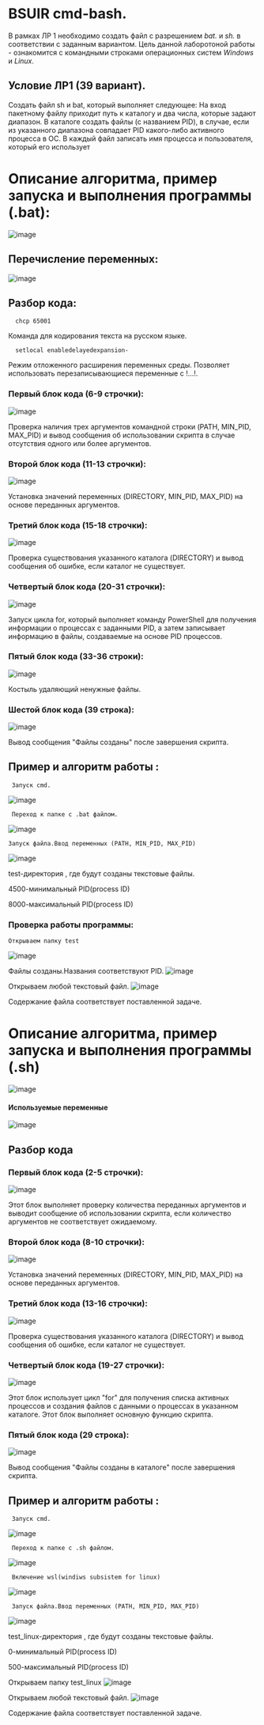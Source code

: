 # BSUIR cmd-bash.
В рамках ЛР 1 необходимо создать файл с разрешением *bat.* и *sh.* в соответствии с заданным вариантом.
Цель данной лаборотоной работы - ознакомится с командными строками операционных систем *Windows* и *Linux*.

## Условие ЛР1 (39 вариант).
Создать файл sh и bat, который выполняет следующее: 
На вход пакетному файлу приходит путь к каталогу и два числа, которые задают диапазон. В каталоге создать файлы (c названием PID), в случае, если из указанного диапазона совпадает PID какого-либо активного процесса в ОС. В каждый файл записать имя процесса и пользователя, который его использует

# Описание алгоритма, пример запуска и выполнения программы (.bat):
![image](https://github.com/Zubabubal/ads/blob/main/%D0%A1%D0%BD%D0%B8%D0%BC%D0%BE%D0%BA%20%D1%8D%D0%BA%D1%80%D0%B0%D0%BD%D0%B0%202023-10-22%20012844.png)

## Перечисление переменных:
![image](https://github.com/Zubabubal/ads/blob/main/%D0%A1%D0%BD%D0%B8%D0%BC%D0%BE%D0%BA%20%D1%8D%D0%BA%D1%80%D0%B0%D0%BD%D0%B0%202023-10-21%20141712.png)

## Разбор кода:
      chcp 65001 
Команда для кодирования текста на русском языке.

      setlocal enabledelayedexpansion-
Режим отложенного расширения переменных среды. Позволяет использовать перезаписывающиеся переменные с !...!.

### Первый блок кода (6-9 строчки):
![image](https://github.com/Zubabubal/ads/blob/main/%D0%A1%D0%BD%D0%B8%D0%BC%D0%BE%D0%BA%20%D1%8D%D0%BA%D1%80%D0%B0%D0%BD%D0%B0%202023-10-21%20142537.png)

Проверка наличия трех аргументов командной строки (PATH, MIN_PID, MAX_PID) и вывод сообщения об использовании скрипта в случае отсутствия одного или более аргументов.

### Второй блок кода (11-13 строчки):
![image](https://github.com/Zubabubal/ads/blob/main/%D0%A1%D0%BD%D0%B8%D0%BC%D0%BE%D0%BA%20%D1%8D%D0%BA%D1%80%D0%B0%D0%BD%D0%B0%202023-10-21%20142911.png)

Установка значений переменных (DIRECTORY, MIN_PID, MAX_PID) на основе переданных аргументов.

### Третий блок кода (15-18 строчки):
![image](https://github.com/Zubabubal/ads/blob/main/%D0%A1%D0%BD%D0%B8%D0%BC%D0%BE%D0%BA%20%D1%8D%D0%BA%D1%80%D0%B0%D0%BD%D0%B0%202023-10-21%20143133.png)

Проверка существования указанного каталога (DIRECTORY) и вывод сообщения об ошибке, если каталог не существует.

### Четвертый блок кода (20-31 строчки):
![image](https://github.com/Zubabubal/ads/blob/main/%D0%A1%D0%BD%D0%B8%D0%BC%D0%BE%D0%BA%20%D1%8D%D0%BA%D1%80%D0%B0%D0%BD%D0%B0%202023-10-21%20143459.png)

Запуск цикла for, который выполняет команду PowerShell для получения информации о процессах с заданными PID, а затем записывает информацию в файлы, создаваемые на основе PID процессов.

### Пятый блок кода (33-36 строки):
![image](https://github.com/Zubabubal/ads/blob/main/%D0%A1%D0%BD%D0%B8%D0%BC%D0%BE%D0%BA%20%D1%8D%D0%BA%D1%80%D0%B0%D0%BD%D0%B0%202023-10-22%20013306.png)

Костыль удаляющий ненужные файлы.

### Шестой блок кода (39 строка):

![image](https://github.com/Zubabubal/ads/blob/main/%D0%A1%D0%BD%D0%B8%D0%BC%D0%BE%D0%BA%20%D1%8D%D0%BA%D1%80%D0%B0%D0%BD%D0%B0%202023-10-21%20143836.png)

Вывод сообщения "Файлы созданы" после завершения скрипта.

## Пример и алгоритм работы :
     Запуск cmd.
![image](https://github.com/Zubabubal/ads/blob/main/%D0%A1%D0%BD%D0%B8%D0%BC%D0%BE%D0%BA%20%D1%8D%D0%BA%D1%80%D0%B0%D0%BD%D0%B0%202023-10-21%20145112.png)

     Переход к папке с .bat файлом.
![image](https://github.com/Zubabubal/ads/blob/main/%D0%A1%D0%BD%D0%B8%D0%BC%D0%BE%D0%BA%20%D1%8D%D0%BA%D1%80%D0%B0%D0%BD%D0%B0%202023-10-21%20145536.png)

    Запуск файла.Ввод переменных (PATH, MIN_PID, MAX_PID)
![image](https://github.com/Zubabubal/ads/blob/main/%D0%A1%D0%BD%D0%B8%D0%BC%D0%BE%D0%BA%20%D1%8D%D0%BA%D1%80%D0%B0%D0%BD%D0%B0%202023-10-21%20145904.png)

test-директория , где будут созданы текстовые файлы.

4500-минимальный PID(process ID)

8000-максимальный PID(process ID)

### Проверка работы программы:
    Открываем папку test
![image](https://github.com/Zubabubal/ads/blob/main/%D0%A1%D0%BD%D0%B8%D0%BC%D0%BE%D0%BA%20%D1%8D%D0%BA%D1%80%D0%B0%D0%BD%D0%B0%202023-10-21%20150458.png)

Файлы созданы.Названия соответствуют PID.
![image](https://github.com/Zubabubal/ads/blob/main/%D0%A1%D0%BD%D0%B8%D0%BC%D0%BE%D0%BA%20%D1%8D%D0%BA%D1%80%D0%B0%D0%BD%D0%B0%202023-10-21%20151029.png)

Открываем любой текстовый файл.
![image](https://github.com/Zubabubal/ads/blob/main/%D0%A1%D0%BD%D0%B8%D0%BC%D0%BE%D0%BA%20%D1%8D%D0%BA%D1%80%D0%B0%D0%BD%D0%B0%202023-10-21%20151322.png)

Содержание файла соответствует поставленной задаче.

# Описание алгоритма, пример запуска и выполнения программы (.sh)

![image](https://github.com/Zubabubal/ads/blob/main/%D0%A1%D0%BD%D0%B8%D0%BC%D0%BE%D0%BA%20%D1%8D%D0%BA%D1%80%D0%B0%D0%BD%D0%B0%202023-10-22%20153725.png)

#### Используемые переменные

![image](https://github.com/Zubabubal/ads/blob/main/%D0%A1%D0%BD%D0%B8%D0%BC%D0%BE%D0%BA%20%D1%8D%D0%BA%D1%80%D0%B0%D0%BD%D0%B0%202023-10-22%20154121.png)

## Разбор кода

### Первый блок кода (2-5 строчки):

![image](https://github.com/Zubabubal/ads/blob/main/%D0%A1%D0%BD%D0%B8%D0%BC%D0%BE%D0%BA%20%D1%8D%D0%BA%D1%80%D0%B0%D0%BD%D0%B0%202023-10-22%20154511.png)

Этот блок выполняет проверку количества переданных аргументов и выводит сообщение об использовании скрипта, если количество аргументов не соответствует ожидаемому.

### Второй блок кода (8-10 строчки):

![image](https://github.com/Zubabubal/ads/blob/main/%D0%A1%D0%BD%D0%B8%D0%BC%D0%BE%D0%BA%20%D1%8D%D0%BA%D1%80%D0%B0%D0%BD%D0%B0%202023-10-22%20154751.png)

Установка значений переменных (DIRECTORY, MIN_PID, MAX_PID) на основе переданных аргументов.

### Третий блок кода (13-16 строчки):
![image](https://github.com/Zubabubal/ads/blob/main/%D0%A1%D0%BD%D0%B8%D0%BC%D0%BE%D0%BA%20%D1%8D%D0%BA%D1%80%D0%B0%D0%BD%D0%B0%202023-10-22%20154932.png)

Проверка существования указанного каталога (DIRECTORY) и вывод сообщения об ошибке, если каталог не существует.

### Четвертый блок кода (19-27 строчки):
![image](https://github.com/Zubabubal/ads/blob/main/%D0%A1%D0%BD%D0%B8%D0%BC%D0%BE%D0%BA%20%D1%8D%D0%BA%D1%80%D0%B0%D0%BD%D0%B0%202023-10-22%20155202.png)

Этот блок использует цикл "for" для получения списка активных процессов и создания файлов с данными о процессах в указанном каталоге. Этот блок выполняет основную функцию скрипта.

### Пятый блок кода (29 строка):

![image](https://github.com/Zubabubal/ads/blob/main/%D0%A1%D0%BD%D0%B8%D0%BC%D0%BE%D0%BA%20%D1%8D%D0%BA%D1%80%D0%B0%D0%BD%D0%B0%202023-10-22%20155327.png)

Вывод сообщения "Файлы созданы в каталоге" после завершения скрипта.

## Пример и алгоритм работы :
     Запуск cmd.
![image](https://github.com/Zubabubal/ads/blob/main/%D0%A1%D0%BD%D0%B8%D0%BC%D0%BE%D0%BA%20%D1%8D%D0%BA%D1%80%D0%B0%D0%BD%D0%B0%202023-10-21%20145112.png)

     Переход к папке с .sh файлом.
![image](https://github.com/Zubabubal/ads/blob/main/%D0%A1%D0%BD%D0%B8%D0%BC%D0%BE%D0%BA%20%D1%8D%D0%BA%D1%80%D0%B0%D0%BD%D0%B0%202023-10-21%20145536.png)

     Включение wsl(windiws subsistem for linux)
![image](https://github.com/Zubabubal/ads/blob/main/%D0%A1%D0%BD%D0%B8%D0%BC%D0%BE%D0%BA%20%D1%8D%D0%BA%D1%80%D0%B0%D0%BD%D0%B0%202023-10-22%20163445.png)

     Запуск файла.Ввод переменных (PATH, MIN_PID, MAX_PID)
![image](https://github.com/Zubabubal/ads/blob/main/%D0%A1%D0%BD%D0%B8%D0%BC%D0%BE%D0%BA%20%D1%8D%D0%BA%D1%80%D0%B0%D0%BD%D0%B0%202023-10-22%20163628.png)

test_linux-директория , где будут созданы текстовые файлы.

0-минимальный PID(process ID)

500-максимальный PID(process ID)    

Открываем папку test_linux
![image](https://github.com/Zubabubal/ads/blob/main/%D0%A1%D0%BD%D0%B8%D0%BC%D0%BE%D0%BA%20%D1%8D%D0%BA%D1%80%D0%B0%D0%BD%D0%B0%202023-10-22%20163845.png)

Открываем любой текстовый файл.
![image](https://github.com/Zubabubal/ads/blob/main/%D0%A1%D0%BD%D0%B8%D0%BC%D0%BE%D0%BA%20%D1%8D%D0%BA%D1%80%D0%B0%D0%BD%D0%B0%202023-10-22%20163944.png)

Содержание файла соответствует поставленной задаче.
